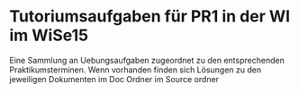 # Tutoriumsaufgaben für PR1 in der WI im WiSe15

Eine Sammlung an Uebungsaufgaben zugeordnet zu den entsprechenden Praktikumsterminen.
Wenn vorhanden finden sich Lösungen zu den jeweiligen Dokumenten im Doc Ordner im Source ordner
